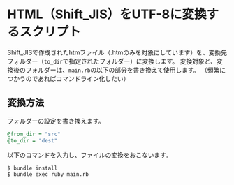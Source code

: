 # HTML（Shift_JIS）をUTF-8に変換するスクリプト

Shift_JISで作成されたhtmファイル（.htmのみを対象にしています）を、変換先フォルダー（`to_dir`で指定されたフォルダー）に変換します。
変換対象と、変換後のフォルダーは、`main.rb`の以下の部分を書き換えて使用します。
（頻繁につかうのであればコマンドライン化したい）

## 変換方法

フォルダーの設定を書き換えます。

```rb
@from_dir = "src"
@to_dir = "dest"
```

以下のコマンドを入力し、ファイルの変換をおこないます。

```shell
$ bundle install
$ bundle exec ruby main.rb
```
